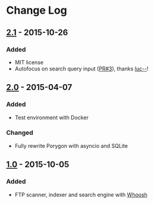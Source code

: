 # Change Log

## [2.1] - 2015-10-26

### Added

- MIT license
- Autofocus on search query input ([PR#3](https://github.com/bbc2/porygon-ftp/pull/3)),
  thanks [luc--](https://github.com/luc--)!

## [2.0] - 2015-04-07

### Added

- Test environment with Docker

### Changed

- Fully rewrite Porygon with asyncio and SQLite

## [1.0] - 2015-10-05

### Added

- FTP scanner, indexer and search engine with
  [Whoosh](https://bitbucket.org/mchaput/whoosh/wiki/Home)

[2.1]: https://github.com/bbc2/porygon-ftp/compare/v2.0...v2.1
[2.0]: https://github.com/bbc2/porygon-ftp/compare/v1.0...v2.0
[1.0]: https://github.com/bbc2/porygon-ftp/compare/2da993c2...v1.0
